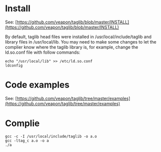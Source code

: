 # Install
See: [https://github.com/veapon/taglib/blob/master/INSTALL](https://github.com/veapon/taglib/blob/master/INSTALL)

By default, taglib head files were installed in /usr/local/include/taglib and library files in /usr/local/lib.
You may need to make some changes to let the complier know where the taglib library is, for example, change the ld.so.conf file with follow commands:

	echo "/usr/local/lib" >> /etc/ld.so.conf
	ldconfig

# Code examples
See: [https://github.com/veapon/taglib/tree/master/examples](https://github.com/veapon/taglib/tree/master/examples)

# Complie 
	gcc -c -I /usr/local/include/taglib -o a.o
	gcc -ltag_c a.o -o a
	./a